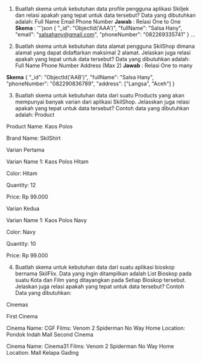 1. Buatlah skema untuk kebutuhan data profile pengguna aplikasi Skiljek dan relasi apakah yang tepat untuk data tersebut? Data yang dibutuhkan adalah:
Full Name
Email
Phone Number
**Jawab** : Relasi One to One
**Skema** :
'''json 
{
  "_id": "ObjectId('AAA')",
  "fullName": "Salsa Hany",
  "email": "salsahany@gmail.com",
  "phoneNumber": "082269335741"
}
...

2. Buatlah skema untuk kebutuhan data alamat pengguna SkilShop dimana alamat yang dapat didaftarkan maksimal 2 alamat. Jelaskan juga relasi apakah yang tepat untuk data tersebut? Data yang dibutuhkan adalah:
Full Name
Phone Number
Address (Max 2)
**Jawab** : Relasi One to many

**Skema** 
{
    "_id": "ObjectId('AAB')",
    "fullName": "Salsa Hany",
    "phoneNumber": "082290836789",
    "address": ["Langsa", "Aceh"]
}

3. Buatlah skema untuk kebutuhan data dari suatu Products yang akan mempunyai banyak varian dari aplikasi SkilShop. Jelasskan juga relasi apakah yang tepat untuk data tersebut? Contoh data yang dibutuhkan adalah:
Product

Product Name: Kaos Polos

Brand Name: SkilShirt

Varian Pertama

Varian Name 1: Kaos Polos Hitam

Color: Hitam

Quantity: 12

Price: Rp 99.000

Varian Kedua

Varian Name 1: Kaos Polos Navy

Color: Navy

Quantity: 10

Price: Rp 99.000

4. Buatlah skema untuk kebutuhan data dari suatu aplikasi bioskop bernama SkilFlix. Data yang ingin ditampilkan adalah List Bioskop pada suatu Kota dan Film yang ditayangkan pada Setiap Bioskop tersebut. Jelaskan juga relasi apakah yang tepat untuk data tersebut?
Contoh Data yang dibutuhkan:

Cinemas

First Cinema

Cinema Name: CGF
Films:
Venom 2
Spiderman No Way Home
Location: Pondok Indah Mall
Second Cinema

Cinema Name: Cinema31
Films:
Venom 2
Spiderman No Way Home
Location: Mall Kelapa Gading